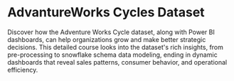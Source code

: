 # AdvantureWorks Cycles Dataset

Discover how the Adventure Works Cycle dataset, along with Power BI dashboards, can help organizations grow and make better strategic decisions. This detailed course looks into the dataset's rich insights, from pre-processing to snowflake schema data modeling, ending in dynamic dashboards that reveal sales patterns, consumer behavior, and operational efficiency.
